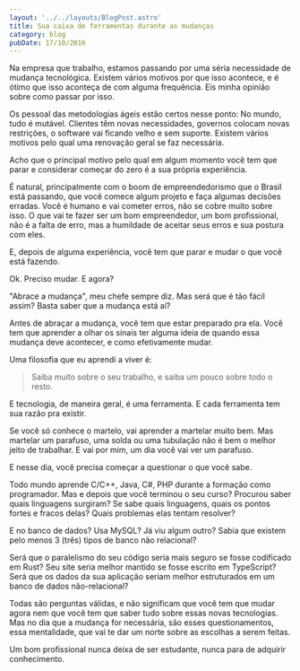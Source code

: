```yaml
---
layout: '../../layouts/BlogPost.astro'
title: Sua caixa de ferramentas durante as mudanças
category: blog
pubDate: 17/10/2016
---
```


Na empresa que trabalho, estamos passando por uma séria necessidade de mudança tecnológica. Existem
vários motivos por que isso acontece, e é ótimo que isso aconteça de com alguma frequência. Eis
minha opinião sobre como passar por isso.

Os pessoal das metodologias ágeis estão certos nesse ponto: No mundo, tudo é mutável. Clientes têm
novas necessidades, governos colocam novas restrições, o software vai ficando velho e sem suporte.
Existem vários motivos pelo qual uma renovação geral se faz necessária.

Acho que o principal motivo pelo qual em algum momento você tem que parar e considerar começar do
zero é a sua própria experiência.

É natural, principalmente com o boom de empreendedorismo que o Brasil está passando, que você comece
algum projeto e faça algumas decisões erradas. Você é humano e vai cometer erros, não se cobre muito
sobre isso. O que vai te fazer ser um bom empreendedor, um bom profissional, não é a falta de erro,
mas a humildade de aceitar seus erros e sua postura com eles.

E, depois de alguma experiência, você tem que parar e mudar o que você está fazendo.

Ok. Preciso mudar. E agora?

"Abrace a mudança", meu chefe sempre diz. Mas será que é tão fácil assim? Basta saber que a mudança
está aí?

Antes de abraçar a mudança, você tem que estar preparado pra ela. Você tem que aprender a olhar os
sinais ter alguma ideia de quando essa mudança deve acontecer, e como efetivamente mudar.

Uma filosofia que eu aprendi a viver é:

> Saiba muito sobre o seu trabalho, e saiba um pouco sobre todo o resto.

E tecnologia, de maneira geral, é uma ferramenta. E cada ferramenta tem sua razão pra existir.

Se você só conhece o martelo, vai aprender a martelar muito bem. Mas martelar um parafuso, uma solda
ou uma tubulação não é bem o melhor jeito de trabalhar. E vai por mim, um dia você vai ver um
parafuso.

E nesse dia, você precisa começar a questionar o que você sabe.

Todo mundo aprende C/C++, Java, C#, PHP durante a formação como programador. Mas e depois que você
terminou o seu curso? Procurou saber quais linguagens surgiram? Se sabe quais linguagens, quais os
pontos fortes e fracos delas? Quais problemas elas tentam resolver?

E no banco de dados? Usa MySQL? Já viu algum outro? Sabia que existem pelo menos 3 (três) tipos de
banco não relacional?

Será que o paralelismo do seu código seria mais seguro se fosse codificado em Rust? Seu site seria
melhor mantido se fosse escrito em TypeScript? Será que os dados da sua aplicação seriam melhor
estruturados em um banco de dados não-relacional?

Todas são perguntas válidas, e não significam que você tem que mudar agora nem que você tem que
saber tudo sobre essas novas tecnologias. Mas no dia que a mudança for necessária, são esses
questionamentos, essa mentalidade, que vai te dar um norte sobre as escolhas a serem feitas.

Um bom profissional nunca deixa de ser estudante, nunca para de adquirir conhecimento.
